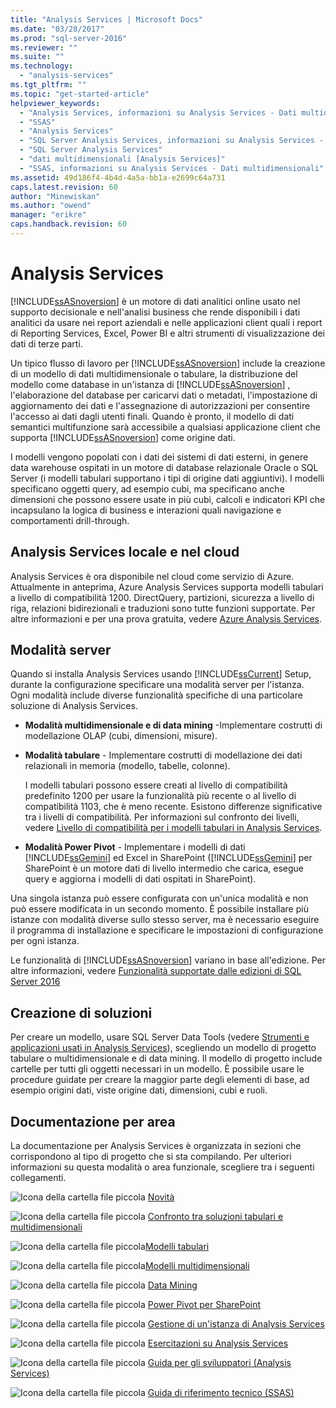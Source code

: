 ```yaml
---
title: "Analysis Services | Microsoft Docs"
ms.date: "03/28/2017"
ms.prod: "sql-server-2016"
ms.reviewer: ""
ms.suite: ""
ms.technology: 
  - "analysis-services"
ms.tgt_pltfrm: ""
ms.topic: "get-started-article"
helpviewer_keywords: 
  - "Analysis Services, informazioni su Analysis Services - Dati multidimensionali"
  - "SSAS"
  - "Analysis Services"
  - "SQL Server Analysis Services, informazioni su Analysis Services - Dati multidimensionali"
  - "SQL Server Analysis Services"
  - "dati multidimensionali [Analysis Services]"
  - "SSAS, informazioni su Analysis Services - Dati multidimensionali"
ms.assetid: 49d186f4-4b4d-4a5a-bb1a-e2699c64a731
caps.latest.revision: 60
author: "Minewiskan"
ms.author: "owend"
manager: "erikre"
caps.handback.revision: 60
---
```

# Analysis Services
  [!INCLUDE[ssASnoversion](../includes/ssasnoversion-md.md)] è un motore di dati analitici online usato nel supporto decisionale e nell'analisi business che rende disponibili i dati analitici da usare nei report aziendali e nelle applicazioni client quali i report di Reporting Services, Excel, Power BI e altri strumenti di visualizzazione dei dati di terze parti.  
  
 Un tipico flusso di lavoro per [!INCLUDE[ssASnoversion](../includes/ssasnoversion-md.md)] include la creazione di un modello di dati multidimensionale o tabulare, la distribuzione del modello come database in un'istanza di [!INCLUDE[ssASnoversion](../includes/ssasnoversion-md.md)] , l'elaborazione del database per caricarvi dati o metadati, l'impostazione di aggiornamento dei dati e l'assegnazione di autorizzazioni per consentire l'accesso ai dati dagli utenti finali. Quando è pronto, il modello di dati semantici multifunzione sarà accessibile a qualsiasi applicazione client che supporta [!INCLUDE[ssASnoversion](../includes/ssasnoversion-md.md)] come origine dati.  
  
 I modelli vengono popolati con i dati dei sistemi di dati esterni, in genere data warehouse ospitati in un motore di database relazionale Oracle o SQL Server (i modelli tabulari supportano i tipi di origine dati aggiuntivi). I modelli specificano oggetti query, ad esempio cubi, ma specificano anche dimensioni che possono essere usate in più cubi, calcoli e indicatori KPI che incapsulano la logica di business e interazioni quali navigazione e comportamenti drill-through.  
 
## <a name="analysis-services-on-premises-and-in-the-cloud"></a>Analysis Services locale e nel cloud
Analysis Services è ora disponibile nel cloud come servizio di Azure. Attualmente in anteprima, Azure Analysis Services supporta modelli tabulari a livello di compatibilità 1200. DirectQuery, partizioni, sicurezza a livello di riga, relazioni bidirezionali e traduzioni sono tutte funzioni supportate. Per altre informazioni e per una prova gratuita, vedere [Azure Analysis Services](https://azure.microsoft.com/en-us/services/analysis-services/). 
  
## <a name="server-mode"></a>Modalità server  
 Quando si installa Analysis Services usando [!INCLUDE[ssCurrent](../includes/sscurrent-md.md)] Setup, durante la configurazione specificare una modalità server per l'istanza.  Ogni modalità include diverse funzionalità specifiche di una particolare soluzione di Analysis Services.  
  
-   **Modalità multidimensionale e di data mining** -Implementare costrutti di modellazione OLAP (cubi, dimensioni, misure).  
  
-   **Modalità tabulare** - Implementare costrutti di modellazione dei dati relazionali in memoria (modello, tabelle, colonne).  
  
     I modelli tabulari possono essere creati al livello di compatibilità predefinito 1200 per usare la funzionalità più recente o al livello di compatibilità 1103, che è meno recente. Esistono differenze significative tra i livelli di compatibilità. Per informazioni sul confronto dei livelli, vedere [Livello di compatibilità per i modelli tabulari in Analysis Services](../analysis-services/tabular-models/compatibility-level-for-tabular-models-in-analysis-services.md).  
  
-   **Modalità Power Pivot** - Implementare i modelli di dati [!INCLUDE[ssGemini](../includes/ssgemini-md.md)] ed Excel in SharePoint ([!INCLUDE[ssGemini](../includes/ssgemini-md.md)] per SharePoint è un motore dati di livello intermedio che carica, esegue query e aggiorna i modelli di dati ospitati in SharePoint).  
  
 Una singola istanza può essere configurata con un'unica modalità e non può essere modificata in un secondo momento.  È possibile installare più istanze con modalità diverse sullo stesso server, ma è necessario eseguire il programma di installazione e specificare le impostazioni di configurazione per ogni istanza.  
  
 Le funzionalità di [!INCLUDE[ssASnoversion](../includes/ssasnoversion-md.md)] variano in base all'edizione. Per altre informazioni, vedere [Funzionalità supportate dalle edizioni di SQL Server 2016](../sql-server/edizioni-e-funzionalità-supportate-per-sql-server-2016.md) 
  
## <a name="authoring-solutions"></a>Creazione di soluzioni  
 Per creare un modello, usare SQL Server Data Tools (vedere [Strumenti e applicazioni usati in Analysis Services](../analysis-services/tools-and-applications-used-in-analysis-services.md)), scegliendo un modello di progetto tabulare o multidimensionale e di data mining. Il modello di progetto include cartelle per tutti gli oggetti necessari in un modello. È possibile usare le procedure guidate per creare la maggior parte degli elementi di base, ad esempio origini dati, viste origine dati, dimensioni, cubi e ruoli.  
  
## <a name="documentation-by-area"></a>Documentazione per area  
La documentazione per Analysis Services è organizzata in sezioni che corrispondono al tipo di progetto che si sta compilando. Per ulteriori informazioni su questa modalità o area funzionale, scegliere tra i seguenti collegamenti.  
   
 ![Icona della cartella file piccola](../analysis-services/media/filefolder-small.png "Icona della cartella file piccola") [Novità](../analysis-services/what-s-new-in-analysis-services.md)  
  
 ![Icona della cartella file piccola](../analysis-services/media/filefolder-small.png "Icona della cartella file piccola") [Confronto tra soluzioni tabulari e multidimensionali](../analysis-services/comparing-tabular-and-multidimensional-solutions-ssas.md)  
  
 ![Icona della cartella file piccola](../analysis-services/media/filefolder-small.png "Icona della cartella file piccola")[Modelli tabulari](../analysis-services/tabular-models/tabular-models-ssas.md)  
  
 ![Icona della cartella file piccola](../analysis-services/media/filefolder-small.png "Icona della cartella file piccola")[Modelli multidimensionali](../analysis-services/multidimensional-models/multidimensional-models-ssas.md)  
  
 ![Icona della cartella file piccola](../analysis-services/media/filefolder-small.png "Icona della cartella file piccola") [Data Mining](../analysis-services/data-mining/data-mining-ssas.md)  
  
 ![Icona della cartella file piccola](../analysis-services/media/filefolder-small.png "Icona della cartella file piccola") [ Power Pivot per SharePoint](../analysis-services/power-pivot-sharepoint/power-pivot-for-sharepoint-ssas.md)  
  
 ![Icona della cartella file piccola](../analysis-services/media/filefolder-small.png "Icona della cartella file piccola") [Gestione di un'istanza di Analysis Services](../analysis-services/instances/analysis-services-instance-management.md)  
   
 ![Icona della cartella file piccola](../analysis-services/media/filefolder-small.png "Icona della cartella file piccola") [Esercitazioni su Analysis Services](../analysis-services/analysis-services-tutorials-ssas.md)  
  
![Icona della cartella file piccola](../analysis-services/media/filefolder-small.png "Icona della cartella file piccola") [Guida per gli sviluppatori (Analysis Services)](https://msdn.microsoft.com/library/bb500153(SQL.130).aspx)  
 
![Icona della cartella file piccola](../analysis-services/media/filefolder-small.png "Icona della cartella file piccola") [Guida di riferimento tecnico (SSAS)](../analysis-services/powershell/technical-reference-ssas.md)
